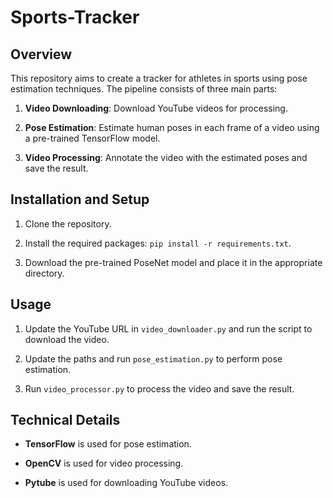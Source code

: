 # Sports-Tracker



## Overview

This repository aims to create a tracker for athletes in sports using pose estimation techniques. The pipeline consists of three main parts:



1. **Video Downloading**: Download YouTube videos for processing.

2. **Pose Estimation**: Estimate human poses in each frame of a video using a pre-trained TensorFlow model.

3. **Video Processing**: Annotate the video with the estimated poses and save the result.



## Installation and Setup



1. Clone the repository.

2. Install the required packages: `pip install -r requirements.txt`.

3. Download the pre-trained PoseNet model and place it in the appropriate directory.



## Usage



1. Update the YouTube URL in `video_downloader.py` and run the script to download the video.

2. Update the paths and run `pose_estimation.py` to perform pose estimation.

3. Run `video_processor.py` to process the video and save the result.



## Technical Details



- **TensorFlow** is used for pose estimation.

- **OpenCV** is used for video processing.

- **Pytube** is used for downloading YouTube videos.
